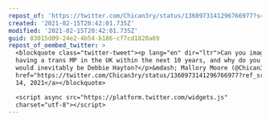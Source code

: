 ```yaml
---
repost_of: 'https://twitter.com/Chican3ry/status/1360973141296766977?s=09'
created: '2021-02-15T20:42:01.735Z'
modified: '2021-02-15T20:42:01.735Z'
guid: 83015d09-24e2-4b54-b186-cf7cd1820a69
repost_of_oembed_twitter: >
  <blockquote class="twitter-tweet"><p lang="en" dir="ltr">Can you imagine ever
  having a trans MP in the UK within the next 10 years, and why do you think it
  would inevitably be Debbie Hayton?</p>&mdash; Mallory Moore (@Chican3ry) <a
  href="https://twitter.com/Chican3ry/status/1360973141296766977?ref_src=twsrc%5Etfw">February
  14, 2021</a></blockquote>

  <script async src="https://platform.twitter.com/widgets.js"
  charset="utf-8"></script>
---
```

 
